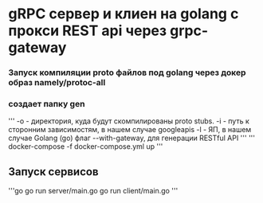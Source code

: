 # gRPC сервер и клиен на golang с прокси REST api через grpc-gateway 

### Запуск компиляции proto файлов под golang через докер образ namely/protoc-all
### создает папку gen
'''
-o - директория, куда будут скомпилированы proto stubs.
-i - путь к сторонним зависимостям, в нашем случае googleapis
-l - ЯП, в нашем случае Golang (go)
флаг --with-gateway, для генерации RESTful API
'''
'''
docker-compose -f docker-compose.yml up
'''

## Запуск сервисов
'''go
go run server/main.go
go run client/main.go 
'''
